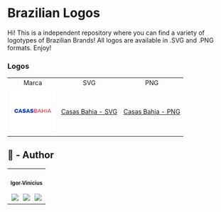 <h1>Brazilian Logos</h1>


Hi! This is a independent repository where you can find a variety of logotypes of Brazilian Brands! All logos are available
in .SVG and .PNG formats. Enjoy!

<h3>Logos</h3>

<table>

  <tr>
    <td align="center">Marca
    </td>
    <td align="center">SVG
    </td>
    <td align="center">PNG
    </td>
    </tr>
     <tr>
    <td align="center"><img src="https://raw.githubusercontent.com/igorviniciussantana/brazilian-logos/65fc4db33997b20e2470544ce839bff955686300/logos/casas-bahia/casas-bahia.svg" width='100px' />
    </td>
    <td align="center"><a href='https://raw.githubusercontent.com/igorviniciussantana/brazilian-logos/65fc4db33997b20e2470544ce839bff955686300/logos/casas-bahia/casas-bahia.svg '>Casas Bahia - SVG</a>
    </td>
    <td align="center">
    <a href='https://raw.githubusercontent.com/igorviniciussantana/brazilian-logos/main/logos/casas-bahia/casas-bahia.png'>Casas Bahia - PNG</a>
    </td>
    </tr>
    </table>



## 👤 - Author

<table>
  <tr>
    <td align="center"><a href="https://github.com/igorviniciussantana"><img style="border-radius: 50%;" src="https://avatars.githubusercontent.com/u/86114583?v=4" width="100px;" alt=""/><br /><sub><b>Igor Vinicius</b></sub></a><br /><br /><a href="https://linkedin.com/in/igorviniciussantana"><img src="https://user-images.githubusercontent.com/86114583/192514843-1087a34f-74f9-46aa-94fa-e824950af81f.svg" width="20px"/></a>⠀<a href="mailto:igor.santana@estudante.ifms.edu.br"><img src="https://user-images.githubusercontent.com/86114583/192515071-4fa6bce6-6ee9-49ca-9395-c17e74075a20.svg" width="20px"/></a>⠀<a href="https://behance.net/igorvinicius8"><img src="https://user-images.githubusercontent.com/86114583/192515924-e754ab5f-d7bc-416f-a3f9-0b6e3e81eb6c.svg" width="20px"/></a>
    </td>
    </tr>
    </table>